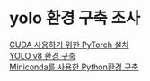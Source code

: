 

<h1>yolo 환경 구축 조사</h1>
<a href="https://webnautes.tistory.com/m/1850">CUDA 사용하기 위한 PyTorch 설치</a><br>
<a href="https://webnautes.tistory.com/m/1851">YOLO v8 환경 구축</a><br>
<a href="https://youtu.be/ert1zNdIpEA?si=kbUGK8Bd_WCisvc9">Miniconda를 사용한 Python환경 구축</a><br>

